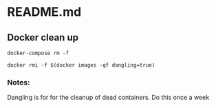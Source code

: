 # README.md
## Docker clean up
```
docker-compose rm -f

docker rmi -f $(docker images -qf dangling=true)
```

### Notes: 
Dangling is for for the cleanup of dead containers. Do this once a week